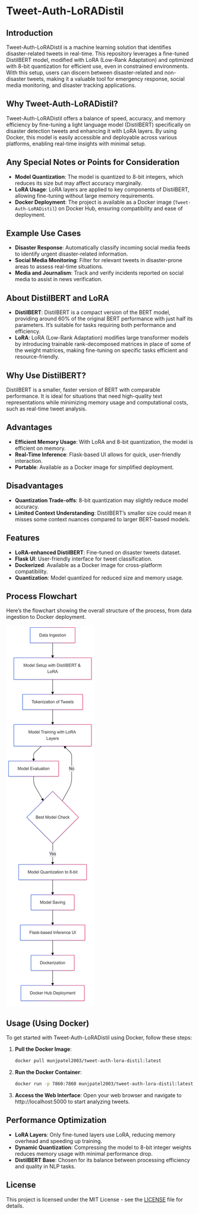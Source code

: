 # Tweet-Auth-LoRADistil

## Introduction
Tweet-Auth-LoRADistil is a machine learning solution that identifies disaster-related tweets in real-time. This repository leverages a fine-tuned DistilBERT model, modified with LoRA (Low-Rank Adaptation) and optimized with 8-bit quantization for efficient use, even in constrained environments. With this setup, users can discern between disaster-related and non-disaster tweets, making it a valuable tool for emergency response, social media monitoring, and disaster tracking applications.

## Why Tweet-Auth-LoRADistil?
Tweet-Auth-LoRADistil offers a balance of speed, accuracy, and memory efficiency by fine-tuning a light language model (DistilBERT) specifically on disaster detection tweets and enhancing it with LoRA layers. By using Docker, this model is easily accessible and deployable across various platforms, enabling real-time insights with minimal setup.

## Any Special Notes or Points for Consideration
- **Model Quantization**: The model is quantized to 8-bit integers, which reduces its size but may affect accuracy marginally.
- **LoRA Usage**: LoRA layers are applied to key components of DistilBERT, allowing fine-tuning without large memory requirements.
- **Docker Deployment**: The project is available as a Docker image (`Tweet-Auth-LoRADistil`) on Docker Hub, ensuring compatibility and ease of deployment.

## Example Use Cases
- **Disaster Response**: Automatically classify incoming social media feeds to identify urgent disaster-related information.
- **Social Media Monitoring**: Filter for relevant tweets in disaster-prone areas to assess real-time situations.
- **Media and Journalism**: Track and verify incidents reported on social media to assist in news verification.

## About DistilBERT and LoRA
- **DistilBERT**: DistilBERT is a compact version of the BERT model, providing around 60% of the original BERT performance with just half its parameters. It’s suitable for tasks requiring both performance and efficiency.
- **LoRA**: LoRA (Low-Rank Adaptation) modifies large transformer models by introducing trainable rank-decomposed matrices in place of some of the weight matrices, making fine-tuning on specific tasks efficient and resource-friendly.

## Why Use DistilBERT?
DistilBERT is a smaller, faster version of BERT with comparable performance. It is ideal for situations that need high-quality text representations while minimizing memory usage and computational costs, such as real-time tweet analysis.

## Advantages
- **Efficient Memory Usage**: With LoRA and 8-bit quantization, the model is efficient on memory.
- **Real-Time Inference**: Flask-based UI allows for quick, user-friendly interaction.
- **Portable**: Available as a Docker image for simplified deployment.

## Disadvantages
- **Quantization Trade-offs**: 8-bit quantization may slightly reduce model accuracy.
- **Limited Context Understanding**: DistilBERT’s smaller size could mean it misses some context nuances compared to larger BERT-based models.

## Features
- **LoRA-enhanced DistilBERT**: Fine-tuned on disaster tweets dataset.
- **Flask UI**: User-friendly interface for tweet classification.
- **Dockerized**: Available as a Docker image for cross-platform compatibility.
- **Quantization**: Model quantized for reduced size and memory usage.

## Process Flowchart
Here’s the flowchart showing the overall structure of the process, from data ingestion to Docker deployment.

![Diagram](flowchart.png)

## Usage (Using Docker)
To get started with Tweet-Auth-LoRADistil using Docker, follow these steps:

1. **Pull the Docker Image**:
   ```bash
   docker pull munjpatel2003/tweet-auth-lora-distil:latest
   ```

2. **Run the Docker Container**:
   ```bash
   docker run -p 7860:7860 munjpatel2003/tweet-auth-lora-distil:latest
   ```
3. **Access the Web Interface**: Open your web browser and navigate to http://localhost:5000 to start analyzing tweets.

## Performance Optimization

- **LoRA Layers**: Only fine-tuned layers use LoRA, reducing memory overhead and speeding up training.
- **Dynamic Quantization**: Compressing the model to 8-bit integer weights reduces memory usage with minimal performance drop.
- **DistilBERT Base**: Chosen for its balance between processing efficiency and quality in NLP tasks.

## License

This project is licensed under the MIT License - see the [LICENSE](LICENSE) file for details.
